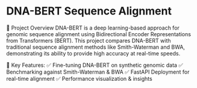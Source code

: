 # DNA-BERT Sequence Alignment
📌 Project Overview
DNA-BERT is a deep learning-based approach for genomic sequence alignment using Bidirectional Encoder Representations from Transformers (BERT).
This project compares DNA-BERT with traditional sequence alignment methods like Smith-Waterman and BWA, demonstrating its ability to provide high accuracy at real-time speeds.

🔹 Key Features:
✅ Fine-tuning DNA-BERT on synthetic genomic data
✅ Benchmarking against Smith-Waterman & BWA
✅ FastAPI Deployment for real-time alignment
✅ Performance visualization & insights

